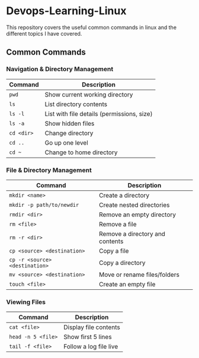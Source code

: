# Devops-Learning-Linux
This repository covers the useful common commands in linux and the different topics I have covered.
## Common Commands
### Navigation & Directory Management
| Command    | Description                                |
| ---------- | ------------------------------------------ |
| `pwd`      | Show current working directory             |
| `ls`       | List directory contents                    |
| `ls -l`    | List with file details (permissions, size) |
| `ls -a`    | Show hidden files                          |
| `cd <dir>` | Change directory                           |
| `cd ..`    | Go up one level                            |
| `cd ~`     | Change to home directory                       |
### File & Directory Management
| Command                   | Description                     |
| ------------------------- | ------------------------------- |
| `mkdir <name>`            | Create a directory              |
| `mkdir -p path/to/newdir` | Create nested directories       |
| `rmdir <dir>`             | Remove an empty directory       |
| `rm <file>`               | Remove a file                   |
| `rm -r <dir>`             | Remove a directory and contents |
| `cp <source> <destination>`         | Copy a file                     |
| `cp -r <source> <destination>`      | Copy a directory                |
| `mv <source> <destination>`         | Move or rename files/folders    |
| `touch <file>`            | Create an empty file            |
### Viewing Files
| Command            | Description            |
| ------------------ | ---------------------- |
| `cat <file>`       | Display file contents  |
| `head -n 5 <file>` | Show first 5 lines     |
| `tail -f <file>`   | Follow a log file live |


